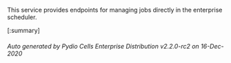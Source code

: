 






This service provides endpoints for managing jobs directly in the enterprise scheduler.

[:summary]

###### Auto generated by Pydio Cells Enterprise Distribution v2.2.0-rc2 on 16-Dec-2020
